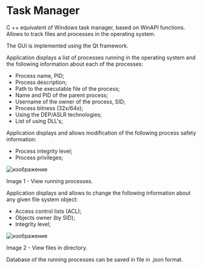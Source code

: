 # Task Manager
C ++ equivalent of Windows task manager, based on WinAPI functions. Allows to track files and processes in the operating system.

The GUI is implemented using the Qt framework.

Application displays a list of processes running in the operating system and the following information about each of the processes: 
- Process name, PID;
- Process description;
- Path to the executable file of the process;
- Name and PID of the parent process;
- Username of the owner of the process, SID;
- Process bitness (32x/64x);
- Using the DEP/ASLR technologies;
- List of using DLL's;

Application displays and allows modification of the following process safety information:
- Process integrity level;
- Process privileges;

![изображение](https://user-images.githubusercontent.com/39829227/146245367-94c18b37-9478-430e-8610-7aa2a98fb21a.png)

Image 1 - View running processes.

Application displays and allows to change the following information about any given file system object:
- Access control lists (ACL);
- Objects owner (by SID);
- Integrity level;

![изображение](https://user-images.githubusercontent.com/39829227/146244917-60af6e93-e77f-4901-8e9f-5d05728fce00.png)

Image 2 - View files in directory.


Database of the running processes can be saved in file in .json format.   
